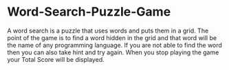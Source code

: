# Word-Search-Puzzle-Game
A word search is a puzzle that uses words and puts them in a grid. The point of the game is to find a word hidden in the grid and that word will be the name of any programming language. If you are not able to find the word then you can also take hint and try again. When you stop playing the game your Total Score will be displayed.
